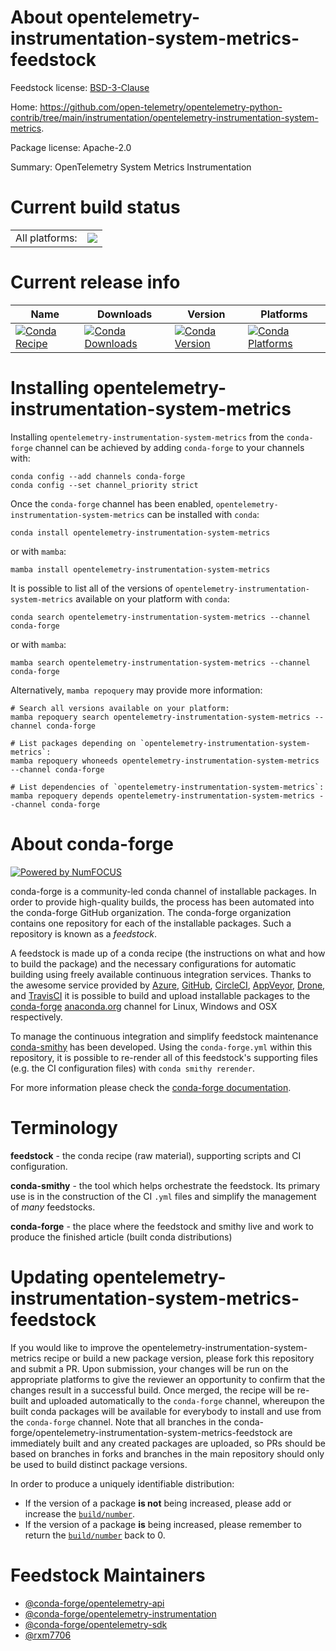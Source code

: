 About opentelemetry-instrumentation-system-metrics-feedstock
============================================================

Feedstock license: [BSD-3-Clause](https://github.com/conda-forge/opentelemetry-instrumentation-system-metrics-feedstock/blob/main/LICENSE.txt)

Home: https://github.com/open-telemetry/opentelemetry-python-contrib/tree/main/instrumentation/opentelemetry-instrumentation-system-metrics.

Package license: Apache-2.0

Summary: OpenTelemetry System Metrics Instrumentation

Current build status
====================


<table><tr><td>All platforms:</td>
    <td>
      <a href="https://dev.azure.com/conda-forge/feedstock-builds/_build/latest?definitionId=21735&branchName=main">
        <img src="https://dev.azure.com/conda-forge/feedstock-builds/_apis/build/status/opentelemetry-instrumentation-system-metrics-feedstock?branchName=main">
      </a>
    </td>
  </tr>
</table>

Current release info
====================

| Name | Downloads | Version | Platforms |
| --- | --- | --- | --- |
| [![Conda Recipe](https://img.shields.io/badge/recipe-opentelemetry--instrumentation--system--metrics-green.svg)](https://anaconda.org/conda-forge/opentelemetry-instrumentation-system-metrics) | [![Conda Downloads](https://img.shields.io/conda/dn/conda-forge/opentelemetry-instrumentation-system-metrics.svg)](https://anaconda.org/conda-forge/opentelemetry-instrumentation-system-metrics) | [![Conda Version](https://img.shields.io/conda/vn/conda-forge/opentelemetry-instrumentation-system-metrics.svg)](https://anaconda.org/conda-forge/opentelemetry-instrumentation-system-metrics) | [![Conda Platforms](https://img.shields.io/conda/pn/conda-forge/opentelemetry-instrumentation-system-metrics.svg)](https://anaconda.org/conda-forge/opentelemetry-instrumentation-system-metrics) |

Installing opentelemetry-instrumentation-system-metrics
=======================================================

Installing `opentelemetry-instrumentation-system-metrics` from the `conda-forge` channel can be achieved by adding `conda-forge` to your channels with:

```
conda config --add channels conda-forge
conda config --set channel_priority strict
```

Once the `conda-forge` channel has been enabled, `opentelemetry-instrumentation-system-metrics` can be installed with `conda`:

```
conda install opentelemetry-instrumentation-system-metrics
```

or with `mamba`:

```
mamba install opentelemetry-instrumentation-system-metrics
```

It is possible to list all of the versions of `opentelemetry-instrumentation-system-metrics` available on your platform with `conda`:

```
conda search opentelemetry-instrumentation-system-metrics --channel conda-forge
```

or with `mamba`:

```
mamba search opentelemetry-instrumentation-system-metrics --channel conda-forge
```

Alternatively, `mamba repoquery` may provide more information:

```
# Search all versions available on your platform:
mamba repoquery search opentelemetry-instrumentation-system-metrics --channel conda-forge

# List packages depending on `opentelemetry-instrumentation-system-metrics`:
mamba repoquery whoneeds opentelemetry-instrumentation-system-metrics --channel conda-forge

# List dependencies of `opentelemetry-instrumentation-system-metrics`:
mamba repoquery depends opentelemetry-instrumentation-system-metrics --channel conda-forge
```


About conda-forge
=================

[![Powered by
NumFOCUS](https://img.shields.io/badge/powered%20by-NumFOCUS-orange.svg?style=flat&colorA=E1523D&colorB=007D8A)](https://numfocus.org)

conda-forge is a community-led conda channel of installable packages.
In order to provide high-quality builds, the process has been automated into the
conda-forge GitHub organization. The conda-forge organization contains one repository
for each of the installable packages. Such a repository is known as a *feedstock*.

A feedstock is made up of a conda recipe (the instructions on what and how to build
the package) and the necessary configurations for automatic building using freely
available continuous integration services. Thanks to the awesome service provided by
[Azure](https://azure.microsoft.com/en-us/services/devops/), [GitHub](https://github.com/),
[CircleCI](https://circleci.com/), [AppVeyor](https://www.appveyor.com/),
[Drone](https://cloud.drone.io/welcome), and [TravisCI](https://travis-ci.com/)
it is possible to build and upload installable packages to the
[conda-forge](https://anaconda.org/conda-forge) [anaconda.org](https://anaconda.org/)
channel for Linux, Windows and OSX respectively.

To manage the continuous integration and simplify feedstock maintenance
[conda-smithy](https://github.com/conda-forge/conda-smithy) has been developed.
Using the ``conda-forge.yml`` within this repository, it is possible to re-render all of
this feedstock's supporting files (e.g. the CI configuration files) with ``conda smithy rerender``.

For more information please check the [conda-forge documentation](https://conda-forge.org/docs/).

Terminology
===========

**feedstock** - the conda recipe (raw material), supporting scripts and CI configuration.

**conda-smithy** - the tool which helps orchestrate the feedstock.
                   Its primary use is in the construction of the CI ``.yml`` files
                   and simplify the management of *many* feedstocks.

**conda-forge** - the place where the feedstock and smithy live and work to
                  produce the finished article (built conda distributions)


Updating opentelemetry-instrumentation-system-metrics-feedstock
===============================================================

If you would like to improve the opentelemetry-instrumentation-system-metrics recipe or build a new
package version, please fork this repository and submit a PR. Upon submission,
your changes will be run on the appropriate platforms to give the reviewer an
opportunity to confirm that the changes result in a successful build. Once
merged, the recipe will be re-built and uploaded automatically to the
`conda-forge` channel, whereupon the built conda packages will be available for
everybody to install and use from the `conda-forge` channel.
Note that all branches in the conda-forge/opentelemetry-instrumentation-system-metrics-feedstock are
immediately built and any created packages are uploaded, so PRs should be based
on branches in forks and branches in the main repository should only be used to
build distinct package versions.

In order to produce a uniquely identifiable distribution:
 * If the version of a package **is not** being increased, please add or increase
   the [``build/number``](https://docs.conda.io/projects/conda-build/en/latest/resources/define-metadata.html#build-number-and-string).
 * If the version of a package **is** being increased, please remember to return
   the [``build/number``](https://docs.conda.io/projects/conda-build/en/latest/resources/define-metadata.html#build-number-and-string)
   back to 0.

Feedstock Maintainers
=====================

* [@conda-forge/opentelemetry-api](https://github.com/conda-forge/opentelemetry-api/)
* [@conda-forge/opentelemetry-instrumentation](https://github.com/conda-forge/opentelemetry-instrumentation/)
* [@conda-forge/opentelemetry-sdk](https://github.com/conda-forge/opentelemetry-sdk/)
* [@rxm7706](https://github.com/rxm7706/)

